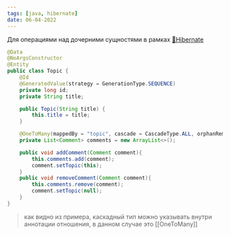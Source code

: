```yaml
---
tags: [java, hibernate] 
date: 06-04-2022
---
```

Для операциями над дочерними сущностями в рамках [📙Hibernate](📙Hibernate.md)

```java
@Data
@NoArgsConstructor
@Entity
public class Topic {
    @Id
    @GeneratedValue(strategy = GenerationType.SEQUENCE)
    private long id;
    private String title;

    public Topic(String title) {
        this.title = title;
    }

    @OneToMany(mappedBy = "topic", cascade = CascadeType.ALL, orphanRemoval = true)
    private List<Comment> comments = new ArrayList<>();

    public void addComment(Comment comment){
        this.comments.add(comment);
        comment.setTopic(this);
    }
    public void removeComment(Comment comment){
        this.comments.remove(comment);
        comment.setTopic(null);
    }
}

```


>как видно из примера, каскадный тип можно указывать внутри аннотации отношения, в данном случае это [[OneToMany]]

